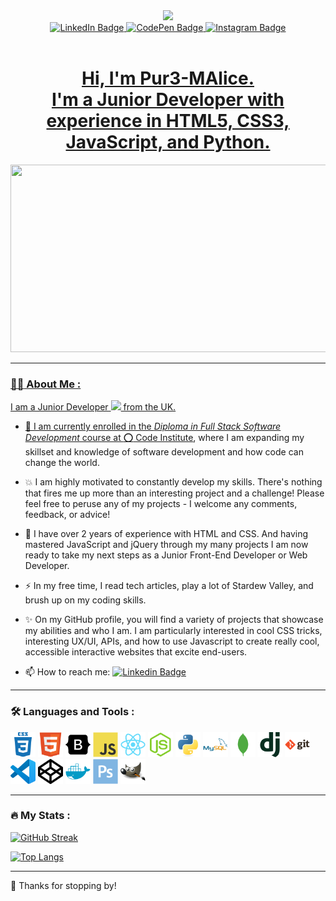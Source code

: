 <div id="header" align="center">
  <img src="https://media.giphy.com/media/paTz7UZbPfTZFRYnnB/giphy.gif" width="120"/>
  <div id="badges">
    <a href="https://www.linkedin.com/in/alice-ford-042729174/">
      <img src="https://img.shields.io/badge/LinkedIn-blue?style=for-the-badge&logo=linkedin&logoColor=white" alt="LinkedIn Badge"/>
    </a>
    <a href="https://codepen.io/Pure_MAlice">
      <img src= "https://img.shields.io/badge/Codepen-000000?style=for-the-badge&logo=codepen&logoColor=white" alt="CodePen Badge"/>
    </a>
    <a href="https://www.instagram.com/as_ford/">
      <img src="https://img.shields.io/badge/Instagram-E4405F?style=for-the-badge&logo=instagram&logoColor=white" alt="Instagram Badge"/
    </a>
  </div>
  <img src="https://komarev.com/ghpvc/?username=Pure3-MAlice&style=flat-square&color=blue" alt=""/>
  <h1> Hi, I'm Pur3-MAlice.<br>I'm a Junior Developer with experience in HTML5, CSS3, JavaScript, and Python.</h1>
  <div align="center">
    <img src="https://media.giphy.com/media/L1R1tvI9svkIWwpVYr/giphy.gif" width="600" height="300"/>
  </div>   
</div>

---

### :woman_technologist: About Me :
I am a Junior Developer <img src="https://media.giphy.com/media/WUlplcMpOCEmTGBtBW/giphy.gif" width="30"> from the UK.

- :telescope: I am currently enrolled in the _Diploma in Full Stack Software Development_ course at [:o: Code Institute](https://codeinstitute.net), where I am expanding my skillset and knowledge of software development and how code can change the world.

- :boom: I am highly motivated to constantly develop my skills. There's nothing that fires me up more than an interesting project and a challenge! Please feel free to peruse any of my projects - I welcome any comments, feedback, or advice!

- :seedling: I have over 2 years of experience with HTML and CSS. And having mastered JavaScript and jQuery through my many projects I am now ready to take my next steps as a Junior Front-End Developer or Web Developer.

- :zap: In my free time, I read tech articles, play a lot of Stardew Valley, and brush up on my coding skills.

- :sparkles: On my GitHub profile, you will find a variety of projects that showcase my abilities and who I am. I am particularly interested in cool CSS tricks, interesting UX/UI, APIs, and how to use Javascript to create really cool, accessible interactive websites that excite end-users. 

- :mailbox: How to reach me: [![Linkedin Badge](https://img.shields.io/badge/-Alice-blue?style=flat&logo=Linkedin&logoColor=white)](https://www.linkedin.com/in/alice-ford-042729174/)


---

### :hammer_and_wrench: Languages and Tools :
<div>
  <img src="https://github.com/devicons/devicon/blob/master/icons/css3/css3-plain-wordmark.svg"  title="CSS3" alt="CSS" width="40" height="40"/>
  <img src="https://github.com/devicons/devicon/blob/master/icons/html5/html5-original.svg" title="HTML5" alt="HTML" width="40" height="40"/>
  <img src="https://github.com/devicons/devicon/blob/master/icons/bootstrap/bootstrap-plain.svg" title="Bootstrap" alt="Bootstrap" width="40" height="40"/>
  <img src="https://github.com/devicons/devicon/blob/master/icons/javascript/javascript-original.svg" title="JavaScript" alt="JavaScript" width="40" height="40"/>
  <img src="https://github.com/devicons/devicon/blob/master/icons/react/react-original.svg" title="React" alt="React" width="40" height="40"/>
  <img src="https://github.com/devicons/devicon/blob/master/icons/nodejs/nodejs-original.svg" title="Node" alt="Node" width="40" height="40"/>
  <img src="https://github.com/devicons/devicon/blob/master/icons/python/python-original.svg" title="Python" alt="Python" width="40" height="40"/>
  <img src="https://github.com/devicons/devicon/blob/master/icons/mysql/mysql-original-wordmark.svg" title="MySQL"  alt="MySQL" width="40" height="40"/>
  <img src="https://github.com/devicons/devicon/blob/master/icons/mongodb/mongodb-plain.svg" title="MongoDB" alt="MongoDB" width="40" height="40"/>
  <img src="https://github.com/devicons/devicon/blob/master/icons/django/django-plain.svg" title="Django" alt="Django" width="40" height="40"/>
  <img src="https://github.com/devicons/devicon/blob/master/icons/git/git-original-wordmark.svg" title="Git" alt="Git" width="40" height="40"/>
  <img src="https://github.com/devicons/devicon/blob/master/icons/vscode/vscode-original.svg" title="VSCode" alt="VSCode" width="40" height="40"/>
  <img src="https://github.com/devicons/devicon/blob/master/icons/codepen/codepen-plain.svg" title="CodePen" alt="CodePen" width="40" height="40"/>
  <img src="https://github.com/devicons/devicon/blob/master/icons/docker/docker-plain.svg" title="Docker" alt="Docker" width="40" height="40"/>
  <img src="https://github.com/devicons/devicon/blob/master/icons/photoshop/photoshop-plain.svg" title="Photoshop" alt="Photoshop" width="40" height="40"/>
  <img src="https://github.com/devicons/devicon/blob/master/icons/gimp/gimp-original.svg" title="Gimp" alt="Gimp" width="40" height="40"/>
</div>

---

### :fire: My Stats :

[![GitHub Streak](https://github-readme-streak-stats.herokuapp.com/?user=Pur3-MAlice)](https://git.io/streak-stats)

[![Top Langs](https://github-readme-stats.vercel.app/api/top-langs/?username=Pur3-MAlice&layout=compact&theme=vision-friendly-dark)](https://github.com/anuraghazra/github-readme-stats)

---

:rocket: Thanks for stopping by!
